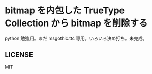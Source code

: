 # bitmap を内包した TrueType Collection から bitmap を削除する

python 勉強用。まだ msgothic.ttc 専用。いろいろ決め打ち。未完成。

## LICENSE

MIT
